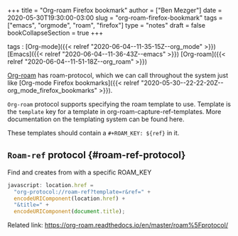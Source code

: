 +++
title = "Org-roam Firefox bookmark"
author = ["Ben Mezger"]
date = 2020-05-30T19:30:00-03:00
slug = "org-roam-firefox-bookmark"
tags = ["emacs", "orgmode", "roam", "firefox"]
type = "notes"
draft = false
bookCollapseSection = true
+++

tags
: [Org-mode]({{< relref "2020-06-04--11-35-15Z--org_mode" >}}) [Emacs]({{< relref "2020-06-04--11-36-43Z--emacs" >}}) [Org-roam]({{< relref "2020-06-04--11-51-18Z--org_roam" >}})

[Org-roam](https://org-roam.readthedocs.io/en/master/roam%5Fprotocol/) has roam-protocol, which we can call throughout the system just like
[Org-mode Firefox bookmarks]({{< relref "2020-05-30--22-22-20Z--org_mode_firefox_bookmarks" >}}).

`Org-roam` protocol supports specifying the roam template to use.
Template is the `template` key for a template in org-roam-capture-ref-templates.
More documentation on the templating system can be found here.

These templates should contain a `#+ROAM_KEY: ${ref}` in it.

## `Roam-ref` protocol {#roam-ref-protocol}

Find and creates from with a specific ROAM_KEY

```js
javascript: location.href =
  "org-protocol://roam-ref?template=r&ref=" +
  encodeURIComponent(location.href) +
  "&title=" +
  encodeURIComponent(document.title);
```

Related link: <https://org-roam.readthedocs.io/en/master/roam%5Fprotocol/>
